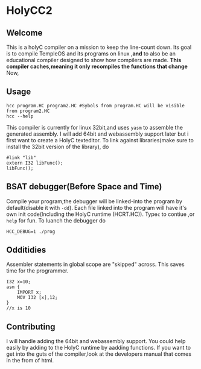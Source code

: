 # HolyCC2
## Welcome
This is a holyC compiler on a mission to keep the line-count down. Its goal is to compile TempleOS and its programs on linux ,**and** to also be an educational compiler designed to show how compilers are made. **This compiler caches,meaning it only recompiles the functions that change** Now,

## Usage
```
hcc program.HC program2.HC #Sybols from program.HC will be visible from program2.HC 
hcc --help
```
This compiler is currently for linux 32bit,and uses `yasm` to assemble the generated assembly. I will add 64bit and webassembly support later but i first want to create a HolyC texteditor. To link against libraries(make sure to install the 32bit version of the library), do
```
#link "lib"
extern I32 libFunc();
libFunc();
```
## BSAT debugger(Before Space and Time)
Compile your program,the debugger will be linked-into the program by default(disable it with `-dd`).
Each file linked into the program will have it's own init code(Including the HolyC runtime (HCRT.HC)). Type`c` to contiue ,or `help` for fun.
To luanch the debugger do 
```
HCC_DEBUG=1 ./prog
```

## Odditidies
Assembler statements in global scope are "skipped" across. This saves time for the programmer.
```
I32 x=10;
asm {
	IMPORT x;
	MOV I32 [x],12;
}
//x is 10
``` 

## Contributing 
I will handle adding the 64bit and webassembly support. You could help easily by adding to the HolyC runtime by aadding functions. If you want to get into the guts of the compiler,look at the developers manual that comes in the from of html. 
